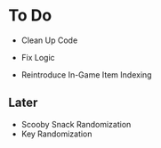 # To Do
- Clean Up Code

- Fix Logic

- Reintroduce In-Game Item Indexing
## Later
- Scooby Snack Randomization
- Key Randomization
